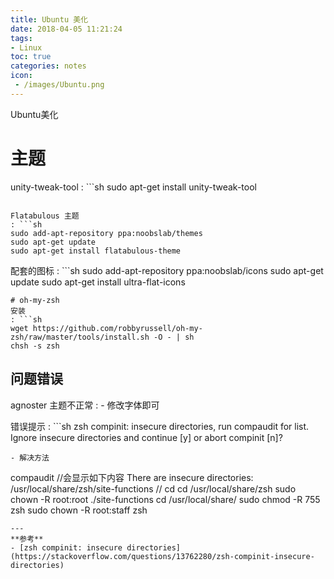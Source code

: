 ```yaml
---
title: Ubuntu 美化
date: 2018-04-05 11:21:24
tags:
- Linux
toc: true
categories: notes
icon:
 - /images/Ubuntu.png
---
```

Ubuntu美化

# 主题
unity-tweak-tool
: ```sh
sudo apt-get install unity-tweak-tool
  ```

Flatabulous 主题
: ```sh
sudo add-apt-repository ppa:noobslab/themes
sudo apt-get update
sudo apt-get install flatabulous-theme
  ```
配套的图标
: ```sh
sudo add-apt-repository ppa:noobslab/icons
sudo apt-get update
sudo apt-get install ultra-flat-icons
  ```
# oh-my-zsh
安装
: ```sh
wget https://github.com/robbyrussell/oh-my-zsh/raw/master/tools/install.sh -O - | sh
chsh -s zsh
  ```
## 问题错误
agnoster 主题不正常
: - 修改字体即可

错误提示
: ```sh
  zsh compinit: insecure directories, run compaudit for list.
  Ignore insecure directories and continue [y] or abort compinit [n]?
  ```
  - 解决方法
  ```
  compaudit
  //会显示如下内容
  There are insecure directories:
  /usr/local/share/zsh/site-functions
  //
  cd cd /usr/local/share/zsh
  sudo chown -R root:root ./site-functions
  cd /usr/local/share/
  sudo chmod -R 755 zsh
  sudo chown -R root:staff zsh
  ```
---
**参考**
- [zsh compinit: insecure directories](https://stackoverflow.com/questions/13762280/zsh-compinit-insecure-directories)
